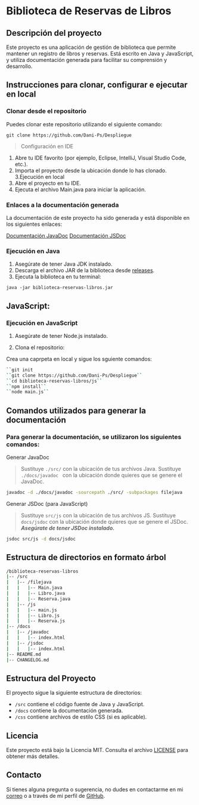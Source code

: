 # Biblioteca de Reservas de Libros

## Descripción del proyecto

Este proyecto es una aplicación de gestión de biblioteca que permite mantener un registro de libros y reservas. Está escrito en Java y JavaScript, y utiliza documentación generada para facilitar su comprensión y desarrollo.

## Instrucciones para clonar, configurar e ejecutar en local

### Clonar desde el repositorio

Puedes clonar este repositorio utilizando el siguiente comando:


``git clone https://github.com/Dani-Ps/Despliegue``

> Configuración en IDE

1. Abre tu IDE favorito (por ejemplo, Eclipse, IntelliJ, Visual Studio Code, etc.).
2. Importa el proyecto desde la ubicación donde lo has clonado.
3.Ejecución en local
4. Abre el proyecto en tu IDE.
5. Ejecuta el archivo Main.java para iniciar la aplicación.
   
### Enlaces a la documentación generada
La documentación de este proyecto ha sido generada y está disponible en los siguientes enlaces:

[Documentación JavaDoc](./docs/javadoc/index.html)
[Documentación JSDoc](./docs/jsdoc/index.html)

### Ejecución en Java

1. Asegúrate de tener Java JDK instalado.
2. Descarga el archivo JAR de la biblioteca desde [releases]([enlace-a-tus-releases](https://www.java.com/es/download/manual.jsp)).
3. Ejecuta la biblioteca en tu terminal:

``java -jar biblioteca-reservas-libros.jar``


## JavaScript:
### **Ejecución en JavaScript**

1. Asegúrate de tener Node.js instalado.

2. Clona el repositorio:

Crea una caprpeta en local y sigue los sguiente comandos: 
```bash
``git init
``git clone https://github.com/Dani-Ps/Despliegue``
``cd biblioteca-reservas-libros/js``
``npm install``
``node main.js``
```

## Comandos utilizados para generar la documentación

### Para generar la documentación, se utilizaron los siguientes comandos:

 Generar JavaDoc
 > Sustituye `./src/` con la ubicación de tus archivos Java.
 > Sustituye `./docs/javadoc ` con la ubicación donde quieres que se genere el JavaDoc.

```bash
javadoc -d ./docs/javadoc -sourcepath ./src/ -subpackages filejava
```

 Generar JSDoc (para JavaScript)
 > Sustituye `src/js` con la ubicación de tus archivos JS.
 > Sustituye `docs/jsdoc` con la ubicación donde quieres que se genere el JSDoc.
 ***Asegúrate de tener JSDoc instalado.***

 ```bash
jsdoc src/js -d docs/jsdoc
```

## Estructura de directorios en formato árbol

```bash
/biblioteca-reservas-libros
|-- /src
|   |-- /filejava
|   |   |-- Main.java
|   |   |-- Libro.java
|   |   |-- Reserva.java
|   |-- /js
|   |   |-- main.js
|   |   |-- Libro.js
|   |   |-- Reserva.js
|-- /docs
|   |-- /javadoc
|   |   |-- index.html
|   |-- /jsdoc
|   |   |-- index.html
|-- README.md
|-- CHANGELOG.md
```

## Estructura del Proyecto

El proyecto sigue la siguiente estructura de directorios:

- `/src` contiene el código fuente de Java y JavaScript.
- `/docs` contiene la documentación generada.
- `/css` contiene archivos de estilo CSS (si es aplicable).

## Licencia

Este proyecto está bajo la Licencia MIT. Consulta el archivo [LICENSE](LICENSE) para obtener más detalles.

## Contacto

Si tienes alguna pregunta o sugerencia, no dudes en contactarme en mi [correo](dperser837@g.educaand.es) o a través de mi perfil de [GitHub](https://github.com/Dani-Ps).
